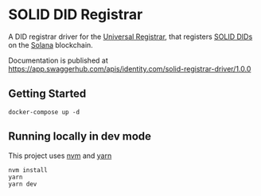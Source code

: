 # SOLID DID Registrar 

A DID registrar driver for the [Universal Registrar](https://github.com/decentralized-identity/universal-registrar/),
that registers [SOLID DIDs](https://github.com/identity-com/solid-did) on the [Solana](https://solana.com/) blockchain.

Documentation is published at https://app.swaggerhub.com/apis/identity.com/solid-registrar-driver/1.0.0

## Getting Started

```shell
docker-compose up -d

```

## Running locally in dev mode

This project uses [nvm](https://github.com/nvm-sh/nvm) and [yarn](https://yarnpkg.com/)

```shell
nvm install
yarn
yarn dev
```
